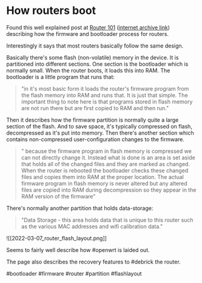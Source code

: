 # How routers boot

Found this well explained post at [Router 101](http://ofmodemsandmen.com/router101.html) ([internet archive link](https://web.archive.org/web/20220307153530/http://ofmodemsandmen.com/router101.html)) describing how the firmware and bootloader process for routers.

Interestingly it says that most routers basically follow the same design.

Basically there's some flash (non-volatile) memory in the device. It is partitioned into different sections. One section is the bootloader which is normally small. When the router boots, it loads this into RAM. The bootloader is a little program that runs that:

> "in it's most basic form it loads the router's firmware program from the flash memory into RAM and runs that. It is just that simple. The important thing to note here is that programs stored in flash memory are not run there but are first copied to RAM and then run."

Then it describes how the firmware partition is normally quite a large section of the flash. And to save space, it's typically compressed on flash, decompressed as it's put into memory. Then there's another section which contains non-compressed user-configuration changes to the firmware.

> " because the firmware program in flash memory is compressed we can not directly change it. Instead what is done is an area is set aside that holds all of the changed files and they are marked as changed. When the router is rebooted the bootloader checks these changed files and copies them into RAM at the proper location. The actual firmware program in flash memory is never altered but any altered files are copied into RAM during decompression so they appear in the RAM version of the firmware"

There's normally another partition that holds data-storage:

> "Data Storage - this area holds data that is unique to this router such as the various MAC addresses and wifi calibration data."

![[2022-03-07_router_flash_layout.png]]

Seems to fairly well describe how #openwrt is laided out.

The page also describes the recovery features to #debrick the router.

#bootloader
#firmware
#router
#partition
#flashlayout
